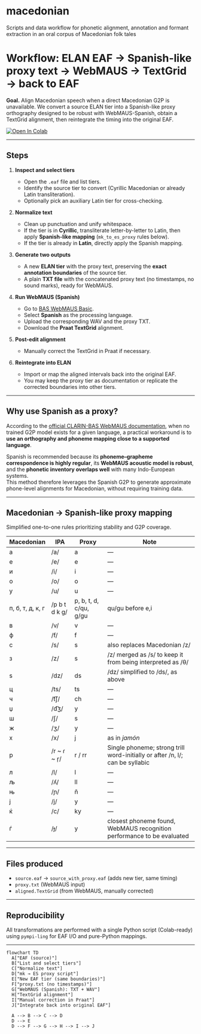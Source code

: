 # macedonian
Scripts and data workflow for phonetic alignment, annotation and formant extraction in an oral corpus of Macedonian folk tales

# Workflow: ELAN EAF → Spanish-like proxy text → WebMAUS → TextGrid → back to EAF

**Goal.** Align Macedonian speech when a direct Macedonian G2P is unavailable. We convert a source ELAN tier into a Spanish-like proxy orthography designed to be robust with WebMAUS-Spanish, obtain a TextGrid alignment, then reintegrate the timing into the original EAF.

[![Open In Colab](https://colab.research.google.com/assets/colab-badge.svg)](
https://colab.research.google.com/github/lcontrerasroa/EAF2MAUS/blob/main/notebooks/EAF2MAUS.ipynb)


---

## Steps

1. **Inspect and select tiers**
   - Open the `.eaf` file and list tiers.
   - Identify the source tier to convert (Cyrillic Macedonian or already Latin transliteration).
   - Optionally pick an auxiliary Latin tier for cross-checking.

2. **Normalize text**
   - Clean up punctuation and unify whitespace.
   - If the tier is in **Cyrillic**, transliterate letter-by-letter to Latin, then apply **Spanish-like mapping** (`mk_to_es_proxy` rules below).
   - If the tier is already in **Latin**, directly apply the Spanish mapping.

3. **Generate two outputs**
   - A new **ELAN tier** with the proxy text, preserving the **exact annotation boundaries** of the source tier.
   - A plain **TXT file** with the concatenated proxy text (no timestamps, no sound marks), ready for WebMAUS.

4. **Run WebMAUS (Spanish)**
   - Go to [BAS WebMAUS Basic](https://clarin.phonetik.uni-muenchen.de/BASWebServices/interface/WebMAUSBasic).
   - Select **Spanish** as the processing language.
   - Upload the corresponding WAV and the proxy TXT.
   - Download the **Praat TextGrid** alignment.

5. **Post-edit alignment**
   - Manually correct the TextGrid in Praat if necessary.

6. **Reintegrate into ELAN**
   - Import or map the aligned intervals back into the original EAF.
   - You may keep the proxy tier as documentation or replicate the corrected boundaries into other tiers.

---

## Why use Spanish as a proxy?

According to the [official CLARIN-BAS WebMAUS documentation](https://clarin.phonetik.uni-muenchen.de/BASWebServices/help#IWantToExtendMausForANew(notYetSupported)LanguageWhatDataDoINeedForTheTraining), when no trained G2P model exists for a given language, a practical workaround is to **use an orthography and phoneme mapping close to a supported language**.  

Spanish is recommended because its **phoneme–grapheme correspondence is highly regular**, its **WebMAUS acoustic model is robust**, and the **phonetic inventory overlaps well** with many Indo-European systems.  
This method therefore leverages the Spanish G2P to generate approximate phone-level alignments for Macedonian, without requiring training data.

---

## Macedonian → Spanish-like proxy mapping

Simplified one-to-one rules prioritizing stability and G2P coverage.

| Macedonian | IPA | Proxy | Note |
|-------------|-----|--------|------|
| а | /a/ | a | — |
| е | /e/ | e | — |
| и | /i/ | i | — |
| о | /o/ | o | — |
| у | /u/ | u | — |
| п, б, т, д, к, г | /p b t d k ɡ/ | p, b, t, d, c/qu, g/gu | qu/gu before e,i |
| в | /v/ | v | — |
| ф | /f/ | f | — |
| с | /s/ | s | also replaces Macedonian /z/ |
| з | /z/ | s | /z/ merged as /s/ to keep it from being interpreted as /θ/ |
| ѕ | /dz/ | ds | /dz/ simplified to /ds/, as above |
| ц | /ts/ | ts | — |
| ч | /t͡ʃ/ | ch | — |
| џ | /d͡ʒ/ | y | — |
| ш | /ʃ/ | s | — |
| ж | /ʒ/ | y | — |
| х | /x/ | j | as in *jamón* |
| р | /r ~ ɾ ~ r̩/ | r / rr | Single phoneme; strong trill word-initially or after /n, l/; can be syllabic |
| л | /l/ | l | — |
| љ | /ʎ/ | ll | — |
| њ | /ɲ/ | ñ | — |
| ј | /j/ | y | — |
| ќ | /c/ | ky | — |
| ѓ | /ɟ/ | y | closest phoneme found, WebMAUS recognition performance to be evaluated |


---

## Files produced

- `source.eaf` → `source_with_proxy.eaf` (adds new tier, same timing)
- `proxy.txt` (WebMAUS input)
- `aligned.TextGrid` (from WebMAUS, manually corrected)

---

## Reproducibility

All transformations are performed with a single Python script (Colab-ready) using `pympi-ling` for EAF I/O and pure-Python mappings.

---
```mermaid
flowchart TD
  A["EAF (source)"]
  B["List and select tiers"]
  C["Normalize text"]
  D["mk → ES proxy script"]
  E["New EAF tier (same boundaries)"]
  F["proxy.txt (no timestamps)"]
  G["WebMAUS (Spanish): TXT + WAV"]
  H["TextGrid alignment"]
  I["Manual correction in Praat"]
  J["Integrate back into original EAF"]

  A --> B --> C --> D
  D --> E
  D --> F --> G --> H --> I --> J
```

